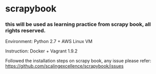 # scrapybook

### this will be used as learning practice from scrapy book, all rights reserved.

Environment: Python 2.7 + AWS Linux VM

Instruction: Docker + Vagrant 1.9.2

Followed the installation steps on scrapy book, any issue please refer: https://github.com/scalingexcellence/scrapybook/issues 

